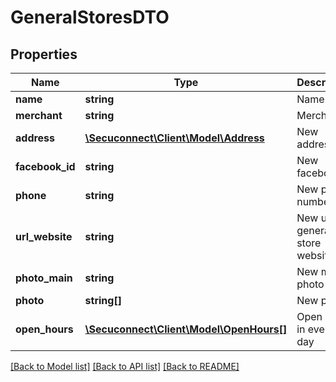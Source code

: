 # GeneralStoresDTO

## Properties
Name | Type | Description | Notes
------------ | ------------- | ------------- | -------------
**name** | **string** | Name | 
**merchant** | **string** | Merchant | 
**address** | [**\Secuconnect\Client\Model\Address**](Address.md) | New address | 
**facebook_id** | **string** | New facebook id | 
**phone** | **string** | New phone number | 
**url_website** | **string** | New url to general store website | 
**photo_main** | **string** | New main photo | 
**photo** | **string[]** | New photos | 
**open_hours** | [**\Secuconnect\Client\Model\OpenHours[]**](OpenHours.md) | Open hours in every day | 

[[Back to Model list]](../README.md#documentation-for-models) [[Back to API list]](../README.md#documentation-for-api-endpoints) [[Back to README]](../../README.md)


